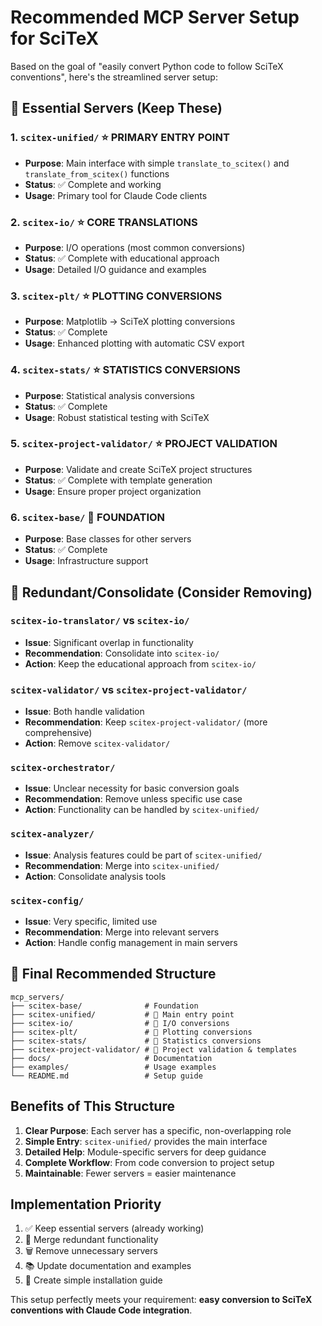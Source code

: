 # Recommended MCP Server Setup for SciTeX

Based on the goal of "easily convert Python code to follow SciTeX conventions", here's the streamlined server setup:

## 🎯 Essential Servers (Keep These)

### 1. `scitex-unified/` ⭐ **PRIMARY ENTRY POINT**
- **Purpose**: Main interface with simple `translate_to_scitex()` and `translate_from_scitex()` functions
- **Status**: ✅ Complete and working
- **Usage**: Primary tool for Claude Code clients

### 2. `scitex-io/` ⭐ **CORE TRANSLATIONS**  
- **Purpose**: I/O operations (most common conversions)
- **Status**: ✅ Complete with educational approach
- **Usage**: Detailed I/O guidance and examples

### 3. `scitex-plt/` ⭐ **PLOTTING CONVERSIONS**
- **Purpose**: Matplotlib → SciTeX plotting conversions  
- **Status**: ✅ Complete
- **Usage**: Enhanced plotting with automatic CSV export

### 4. `scitex-stats/` ⭐ **STATISTICS CONVERSIONS**
- **Purpose**: Statistical analysis conversions
- **Status**: ✅ Complete  
- **Usage**: Robust statistical testing with SciTeX

### 5. `scitex-project-validator/` ⭐ **PROJECT VALIDATION**
- **Purpose**: Validate and create SciTeX project structures
- **Status**: ✅ Complete with template generation
- **Usage**: Ensure proper project organization

### 6. `scitex-base/` 🔧 **FOUNDATION**
- **Purpose**: Base classes for other servers
- **Status**: ✅ Complete
- **Usage**: Infrastructure support

## 🤔 Redundant/Consolidate (Consider Removing)

### `scitex-io-translator/` vs `scitex-io/`
- **Issue**: Significant overlap in functionality
- **Recommendation**: Consolidate into `scitex-io/`
- **Action**: Keep the educational approach from `scitex-io/`

### `scitex-validator/` vs `scitex-project-validator/`  
- **Issue**: Both handle validation
- **Recommendation**: Keep `scitex-project-validator/` (more comprehensive)
- **Action**: Remove `scitex-validator/`

### `scitex-orchestrator/`
- **Issue**: Unclear necessity for basic conversion goals
- **Recommendation**: Remove unless specific use case
- **Action**: Functionality can be handled by `scitex-unified/`

### `scitex-analyzer/`
- **Issue**: Analysis features could be part of `scitex-unified/`
- **Recommendation**: Merge into `scitex-unified/`
- **Action**: Consolidate analysis tools

### `scitex-config/`
- **Issue**: Very specific, limited use
- **Recommendation**: Merge into relevant servers
- **Action**: Handle config management in main servers

## 🎯 Final Recommended Structure

```
mcp_servers/
├── scitex-base/              # Foundation
├── scitex-unified/           # 🎯 Main entry point  
├── scitex-io/                # 🎯 I/O conversions
├── scitex-plt/               # 🎯 Plotting conversions
├── scitex-stats/             # 🎯 Statistics conversions
├── scitex-project-validator/ # 🎯 Project validation & templates
├── docs/                     # Documentation
├── examples/                 # Usage examples
└── README.md                 # Setup guide
```

## Benefits of This Structure

1. **Clear Purpose**: Each server has a specific, non-overlapping role
2. **Simple Entry**: `scitex-unified/` provides the main interface
3. **Detailed Help**: Module-specific servers for deep guidance  
4. **Complete Workflow**: From code conversion to project setup
5. **Maintainable**: Fewer servers = easier maintenance

## Implementation Priority

1. ✅ Keep essential servers (already working)
2. 🔄 Merge redundant functionality 
3. 🗑️ Remove unnecessary servers
4. 📚 Update documentation and examples
5. 🚀 Create simple installation guide

This setup perfectly meets your requirement: **easy conversion to SciTeX conventions with Claude Code integration**.